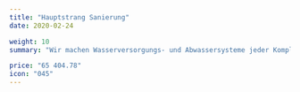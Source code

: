 ```yaml
---
title: "Hauptstrang Sanierung"
date: 2020-02-24

weight: 10
summary: "Wir machen Wasserversorgungs- und Abwassersysteme jeder Komplexität. Abhängig von Ihrer Situation wählen wir die beste Option für Preis / Qualität."

price: "65 404.78"
icon: "045"
---
```

